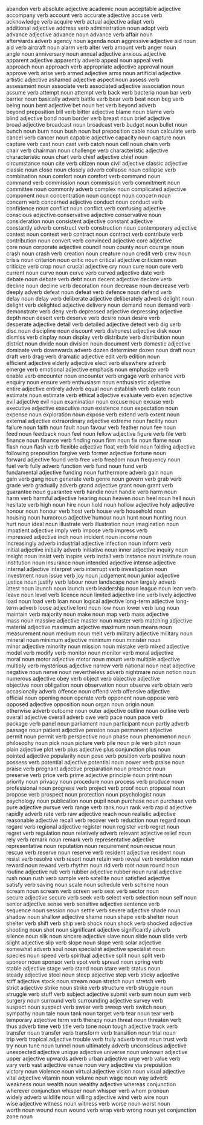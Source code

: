 abandon verb
absolute adjective
academic noun
acceptable adjective
accompany verb
account verb
accurate adjective
accuse verb
acknowledge verb
acquire verb
actual adjective
adapt verb
additional adjective
address verb
administration noun
adopt verb
advance adjective
advance noun
advance verb
affair noun
afterwards adverb
agency noun
agenda noun
aggressive adjective
aid noun
aid verb
aircraft noun
alarm verb
alter verb
amount verb
anger noun
angle noun
anniversary noun
annual adjective
anxious adjective
apparent adjective
apparently adverb
appeal noun
appeal verb
approach noun
approach verb
appropriate adjective
approval noun
approve verb
arise verb
armed adjective
arms noun
artificial adjective
artistic adjective
ashamed adjective
aspect noun
assess verb
assessment noun
associate verb
associated adjective
association noun
assume verb
attempt noun
attempt verb
back verb
bacteria noun
bar verb
barrier noun
basically adverb
battle verb
bear verb
beat noun
beg verb
being noun
bent adjective
bet noun
bet verb
beyond adverb
beyond preposition
bill verb
bitter adjective
blame noun
blame verb
blind adjective
bond noun
border verb
breast noun
brief adjective
broad adjective
broadcast noun
broadcast verb
budget noun
bullet noun
bunch noun
burn noun
bush noun
but preposition
cable noun
calculate verb
cancel verb
cancer noun
capable adjective
capacity noun
capture noun
capture verb
cast noun
cast verb
catch noun
cell noun
chain verb
chair verb
chairman noun
challenge verb
characteristic adjective
characteristic noun
chart verb
chief adjective
chief noun
circumstance noun
cite verb
citizen noun
civil adjective
classic adjective
classic noun
close noun
closely adverb
collapse noun
collapse verb
combination noun
comfort noun
comfort verb
command noun
command verb
commission noun
commission verb
commitment noun
committee noun
commonly adverb
complex noun
complicated adjective
component noun
concentration noun
concept noun
concern noun
concern verb
concerned adjective
conduct noun
conduct verb
confidence noun
conflict noun
conflict verb
confusing adjective
conscious adjective
conservative adjective
conservative noun
consideration noun
consistent adjective
constant adjective
constantly adverb
construct verb
construction noun
contemporary adjective
contest noun
contest verb
contract noun
contract verb
contribute verb
contribution noun
convert verb
convinced adjective
core adjective
core noun
corporate adjective
council noun
county noun
courage noun
crash noun
crash verb
creation noun
creature noun
credit verb
crew noun
crisis noun
criterion noun
critic noun
critical adjective
criticism noun
criticize verb
crop noun
crucial adjective
cry noun
cure noun
cure verb
current noun
curve noun
curve verb
curved adjective
date verb
debate noun
debate verb
debt noun
decent adjective
declare verb
decline noun
decline verb
decoration noun
decrease noun
decrease verb
deeply adverb
defeat noun
defeat verb
defence noun
defend verb
delay noun
delay verb
deliberate adjective
deliberately adverb
delight noun
delight verb
delighted adjective
delivery noun
demand noun
demand verb
demonstrate verb
deny verb
depressed adjective
depressing adjective
depth noun
desert verb
deserve verb
desire noun
desire verb
desperate adjective
detail verb
detailed adjective
detect verb
dig verb
disc noun
discipline noun
discount verb
dishonest adjective
disk noun
dismiss verb
display noun
display verb
distribute verb
distribution noun
district noun
divide noun
division noun
document verb
domestic adjective
dominate verb
downwards adverb
dozen determiner
dozen noun
draft noun
draft verb
drag verb
dramatic adjective
edit verb
edition noun
efficient adjective
elderly adjective
elect verb
elsewhere adverb
emerge verb
emotional adjective
emphasis noun
emphasize verb
enable verb
encounter noun
encounter verb
engage verb
enhance verb
enquiry noun
ensure verb
enthusiasm noun
enthusiastic adjective
entire adjective
entirely adverb
equal noun
establish verb
estate noun
estimate noun
estimate verb
ethical adjective
evaluate verb
even adjective
evil adjective
evil noun
examination noun
excuse noun
excuse verb
executive adjective
executive noun
existence noun
expectation noun
expense noun
exploration noun
expose verb
extend verb
extent noun
external adjective
extraordinary adjective
extreme noun
facility noun
failure noun
faith noun
fault noun
favour verb
feather noun
fee noun
feed noun
feedback noun
feel noun
fellow adjective
figure verb
file verb
finance noun
finance verb
finding noun
firm noun
fix noun
flame noun
flash noun
flash verb
flexible adjective
float verb
fold noun
folding adjective
following preposition
forgive verb
former adjective
fortune noun
forward adjective
found verb
free verb
freedom noun
frequency noun
fuel verb
fully adverb
function verb
fund noun
fund verb
fundamental adjective
funding noun
furthermore adverb
gain noun
gain verb
gang noun
generate verb
genre noun
govern verb
grab verb
grade verb
gradually adverb
grand adjective
grant noun
grant verb
guarantee noun
guarantee verb
handle noun
handle verb
harm noun
harm verb
harmful adjective
hearing noun
heaven noun
heel noun
hell noun
hesitate verb
high noun
hire noun
hold noun
hollow adjective
holy adjective
honour noun
honour verb
host verb
house verb
household noun
housing noun
humorous adjective
humour noun
hunt noun
hunting noun
hurt noun
ideal noun
illustrate verb
illustration noun
imagination noun
impatient adjective
imply verb
impose verb
impress verb
impressed adjective
inch noun
incident noun
income noun
increasingly adverb
industrial adjective
infection noun
inform verb
initial adjective
initially adverb
initiative noun
inner adjective
inquiry noun
insight noun
insist verb
inspire verb
install verb
instance noun
institute noun
institution noun
insurance noun
intended adjective
intense adjective
internal adjective
interpret verb
interrupt verb
investigation noun
investment noun
issue verb
joy noun
judgement noun
junior adjective
justice noun
justify verb
labour noun
landscape noun
largely adverb
latest noun
launch noun
launch verb
leadership noun
league noun
lean verb
leave noun
level verb
licence noun
limited adjective
line verb
lively adjective
load noun
load verb
loan noun
logical adjective
long-term adjective
long-term adverb
loose adjective
lord noun
low noun
lower verb
lung noun
maintain verb
majority noun
make noun
map verb
mass adjective
mass noun
massive adjective
master noun
master verb
matching adjective
material adjective
maximum adjective
maximum noun
means noun
measurement noun
medium noun
melt verb
military adjective
military noun
mineral noun
minimum adjective
minimum noun
minister noun
minor adjective
minority noun
mission noun
mistake verb
mixed adjective
model verb
modify verb
monitor noun
monitor verb
moral adjective
moral noun
motor adjective
motor noun
mount verb
multiple adjective
multiply verb
mysterious adjective
narrow verb
national noun
neat adjective
negative noun
nerve noun
nevertheless adverb
nightmare noun
notion noun
numerous adjective
obey verb
object verb
objective adjective
objective noun
obligation noun
observation noun
observe verb
obtain verb
occasionally adverb
offence noun
offend verb
offensive adjective
official noun
opening noun
operate verb
opponent noun
oppose verb
opposed adjective
opposition noun
organ noun
origin noun
otherwise adverb
outcome noun
outer adjective
outline noun
outline verb
overall adjective
overall adverb
owe verb
pace noun
pace verb
package verb
panel noun
parliament noun
participant noun
partly adverb
passage noun
patient adjective
pension noun
permanent adjective
permit noun
permit verb
perspective noun
phase noun
phenomenon noun
philosophy noun
pick noun
picture verb
pile noun
pile verb
pitch noun
plain adjective
plot verb
plus adjective
plus conjunction
plus noun
pointed adjective
popularity noun
pose verb
position verb
positive noun
possess verb
potential adjective
potential noun
power verb
praise noun
praise verb
pregnant adjective
preparation noun
presence noun
preserve verb
price verb
prime adjective
principle noun
print noun
priority noun
privacy noun
procedure noun
process verb
produce noun
professional noun
progress verb
project verb
proof noun
proposal noun
propose verb
prospect noun
protection noun
psychologist noun
psychology noun
publication noun
pupil noun
purchase noun
purchase verb
pure adjective
pursue verb
range verb
rank noun
rank verb
rapid adjective
rapidly adverb
rate verb
raw adjective
reach noun
realistic adjective
reasonable adjective
recall verb
recover verb
reduction noun
regard noun
regard verb
regional adjective
register noun
register verb
regret noun
regret verb
regulation noun
relatively adverb
relevant adjective
relief noun
rely verb
remark noun
remark verb
representative adjective
representative noun
reputation noun
requirement noun
rescue noun
rescue verb
reserve noun
reserve verb
resident adjective
resident noun
resist verb
resolve verb
resort noun
retain verb
reveal verb
revolution noun
reward noun
reward verb
rhythm noun
rid verb
root noun
round noun
routine adjective
rub verb
rubber adjective
rubber noun
rural adjective
rush noun
rush verb
sample verb
satellite noun
satisfied adjective
satisfy verb
saving noun
scale noun
schedule verb
scheme noun
scream noun
scream verb
screen verb
seat verb
sector noun
secure adjective
secure verb
seek verb
select verb
selection noun
self noun
senior adjective
sense verb
sensitive adjective
sentence verb
sequence noun
session noun
settle verb
severe adjective
shade noun
shadow noun
shallow adjective
shame noun
shape verb
shelter noun
shelter verb
shift verb
ship verb
shock noun
shock verb
shocked adjective
shooting noun
shot noun
significant adjective
significantly adverb
silence noun
silk noun
sincere adjective
slave noun
slide noun
slide verb
slight adjective
slip verb
slope noun
slope verb
solar adjective
somewhat adverb
soul noun
specialist adjective
specialist noun
species noun
speed verb
spiritual adjective
split noun
split verb
sponsor noun
sponsor verb
spot verb
spread noun
spring verb
stable adjective
stage verb
stand noun
stare verb
status noun
steady adjective
steel noun
steep adjective
step verb
sticky adjective
stiff adjective
stock noun
stream noun
stretch noun
stretch verb
strict adjective
strike noun
strike verb
structure verb
struggle noun
struggle verb
stuff verb
subject adjective
submit verb
sum noun
sum verb
surgery noun
surround verb
surrounding adjective
survey verb
suspect noun
suspect verb
swear verb
sweep verb
switch noun
sympathy noun
tale noun
tank noun
target verb
tear noun
tear verb
temporary adjective
term verb
therapy noun
threat noun
threaten verb
thus adverb
time verb
title verb
tone noun
tough adjective
track verb
transfer noun
transfer verb
transform verb
transition noun
trial noun
trip verb
tropical adjective
trouble verb
truly adverb
trust noun
trust verb
try noun
tune noun
tunnel noun
ultimately adverb
unconscious adjective
unexpected adjective
unique adjective
universe noun
unknown adjective
upper adjective
upwards adverb
urban adjective
urge verb
value verb
vary verb
vast adjective
venue noun
very adjective
via preposition
victory noun
violence noun
virtual adjective
vision noun
visual adjective
vital adjective
vitamin noun
volume noun
wage noun
way adverb
weakness noun
wealth noun
wealthy adjective
whereas conjunction
wherever conjunction
whisper noun
whisper verb
whom pronoun
widely adverb
wildlife noun
willing adjective
wind verb
wire noun
wise adjective
witness noun
witness verb
worse noun
worst noun
worth noun
wound noun
wound verb
wrap verb
wrong noun
yet conjunction
zone noun